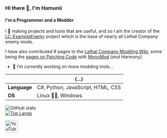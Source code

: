 ### Hi there 👋, I'm Hamunii
#### I'm a Programmer and a Modder
I 🩷 making projects and tools that are useful, and so I am the creator of the [LC-ExampleEnemy](https://github.com/Hamunii/LC-ExampleEnemy?tab=readme-ov-file) project which is the base of nearly all Lethal Company enemy mods.

I have also contributed 8 pages to the [Lethal Company Modding Wiki](https://lethal.wiki/dev/overview), some being the [pages on Patching Code](https://lethal.wiki/dev/fundamentals/patching-code) with [MonoMod](https://github.com/MonoMod/MonoMod) *(and Harmony)*.

- 🔭 I’m currently working on more modding tools...

| | {...} |
|-|-|
| **Language** | C#, Python, JavaScript, HTML, CSS |
| **OS** | Linux 🩷🐧, Windows |

![GitHub stats](https://github-readme-stats.vercel.app/api?username=Hamunii&show_icons=true&theme=omni)  
[![Top Langs](https://github-readme-stats.vercel.app/api/top-langs/?username=Hamunii&theme=omni)](https://github.com/anuraghazra/github-readme-stats)

[<img src='https://cdn.simpleicons.org/youtube/white' alt='YouTube' height='40'>](https://www.youtube.com/@Hamunii-code)